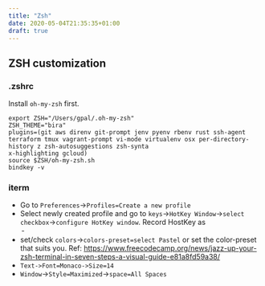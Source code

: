 ```yaml
---
title: "Zsh"
date: 2020-05-04T21:35:35+01:00
draft: true
---
```


## ZSH customization

### .zshrc
Install `oh-my-zsh` first.
```
export ZSH="/Users/gpal/.oh-my-zsh"
ZSH_THEME="bira"
plugins=(git aws direnv git-prompt jenv pyenv rbenv rust ssh-agent terraform tmux vagrant-prompt vi-mode virtualenv osx per-directory-history z zsh-autosuggestions zsh-synta
x-highlighting gcloud)
source $ZSH/oh-my-zsh.sh
bindkey -v
```

### iterm
* Go to `Preferences`->`Profiles=Create a new profile`
* Select newly created profile and go to `keys`->`HotKey Window`->`select checkbox`->`configure HotKey window`. Record HostKey as <option>-<space>
* set/check `colors`->`colors-preset=select Pastel` or set the color-preset that suits you.
Ref: https://www.freecodecamp.org/news/jazz-up-your-zsh-terminal-in-seven-steps-a-visual-guide-e81a8fd59a38/
* `Text->Font=Monaco->Size=14`
* `Window`->`Style=Maximized`->`space=All Spaces`

